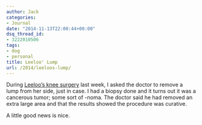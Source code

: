 ```yaml
---
author: Jack
categories:
- Journal
date: "2014-11-13T22:00:44+00:00"
dsq_thread_id:
- 3222010506
tags:
- dog
- personal
title: Leeloo' Lump
url: /2014/leeloos-lump/
---
```


During [Leeloo’s knee surgery][1] last week, I asked the doctor to remove a lump from her side, just in case. I had a biopsy done and it turns out it was a cancerous tumor; some sort of -noma. The doctor said he had removed an extra large area and that the results showed the procedure was curative. 

A little good news is nice.

 [1]: /2014/11/leeloos-legs/
